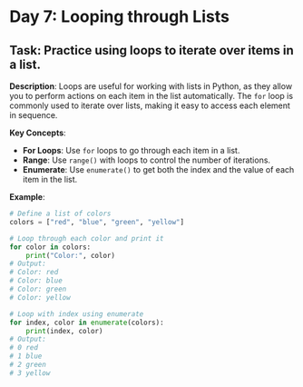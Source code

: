 # Day 7: Looping through Lists

## **Task**: Practice using loops to iterate over items in a list.

**Description**:
Loops are useful for working with lists in Python, as they allow you to perform actions on each item in the list automatically. The `for` loop is commonly used to iterate over lists, making it easy to access each element in sequence.

**Key Concepts**:
- **For Loops**: Use `for` loops to go through each item in a list.
- **Range**: Use `range()` with loops to control the number of iterations.
- **Enumerate**: Use `enumerate()` to get both the index and the value of each item in the list.

**Example**:
```python
# Define a list of colors
colors = ["red", "blue", "green", "yellow"]

# Loop through each color and print it
for color in colors:
    print("Color:", color)
# Output:
# Color: red
# Color: blue
# Color: green
# Color: yellow

# Loop with index using enumerate
for index, color in enumerate(colors):
    print(index, color)
# Output:
# 0 red
# 1 blue
# 2 green
# 3 yellow
